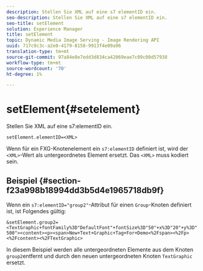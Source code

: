 ```yaml
---
description: Stellen Sie XML auf eine s7 elementID ein.
seo-description: Stellen Sie XML auf eine s7 elementID ein.
seo-title: setElement
solution: Experience Manager
title: setElement
topic: Dynamic Media Image Serving - Image Rendering API
uuid: 717c9c3c-a2e0-4179-8158-9913f4e09a96
translation-type: tm+mt
source-git-commit: 97a84e8e7edd3d834ca42069eae7c09c00d57938
workflow-type: tm+mt
source-wordcount: '70'
ht-degree: 1%

---
```



# setElement{#setelement}

Stellen Sie XML auf eine s7:elementID ein.

`setElement.elementID=<XML>`

Wenn für ein FXG-Knotenelement ein `s7:elementID` definiert ist, wird der `<XML>`-Wert als untergeordnetes Element ersetzt. Das `<XML>` muss kodiert sein.

## Beispiel {#section-f23a998b18994dd3b5d4e1965718db9f}

Wenn ein `s7:elementID="group2"`-Attribut für einen `Group`-Knoten definiert ist, ist Folgendes gültig:

`&setElement.group2=<TextGraphic+fontFamily%3D"DefaultFont"+fontSize%3D"50"+x%3D"20"+y%3D"500"><content><p><span>New+Text+Graphic+Tag+For+Demo<%2Fspan><%2Fp><%2Fcontent><%2FTextGraphic>`

In diesem Beispiel werden alle untergeordneten Elemente aus dem Knoten `group2`entfernt und durch den neuen untergeordneten Knoten `TextGraphic` ersetzt.

